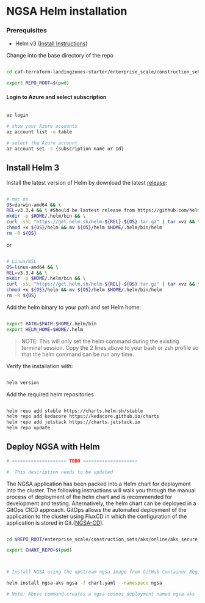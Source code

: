 # NGSA Helm installation

### Prerequisites

- Helm v3 ([Install Instructions](https://helm.sh/docs/intro/install/))


Change into the base directory of the repo

```bash

cd caf-terraform-landingzones-starter/enterprise_scale/construction_sets/aks/online/aks_secure_baseline/ngsa

export REPO_ROOT=$(pwd)

```

#### Login to Azure and select subscription

```bash

az login

# show your Azure accounts
az account list -o table

# select the Azure account
az account set -s {subscription name or Id}

```

## Install Helm 3

Install the latest version of Helm by download the latest [release](https://github.com/helm/helm/releases):

```bash

# mac os
OS=darwin-amd64 && \
REL=v3.3.4 && \ #Should be lastest release from https://github.com/helm/helm/releases
mkdir -p $HOME/.helm/bin && \
curl -sSL "https://get.helm.sh/helm-${REL}-${OS}.tar.gz" | tar xvz && \
chmod +x ${OS}/helm && mv ${OS}/helm $HOME/.helm/bin/helm
rm -R ${OS}

```

or

```bash

# Linux/WSL
OS=linux-amd64 && \
REL=v3.3.4 && \
mkdir -p $HOME/.helm/bin && \
curl -sSL "https://get.helm.sh/helm-${REL}-${OS}.tar.gz" | tar xvz && \
chmod +x ${OS}/helm && mv ${OS}/helm $HOME/.helm/bin/helm
rm -R ${OS}

```

Add the helm binary to your path and set Helm home:

```bash

export PATH=$PATH:$HOME/.helm/bin
export HELM_HOME=$HOME/.helm

```

>NOTE: This will only set the helm command during the existing terminal session. Copy the 2 lines above to your bash or zsh profile so that the helm command can be run any time.

Verify the installation with:

```bash

helm version

```

Add the required helm repositories

```bash

helm repo add stable https://charts.helm.sh/stable
helm repo add kedacore https://kedacore.github.io/charts
helm repo add jetstack https://charts.jetstack.io
helm repo update

```

## Deploy NGSA with Helm

```bash
# <<<<<<<<<<<<<<<<<<<< TODO >>>>>>>>>>>>>>>>>>>>

#  This description needs to be updated 

```
The NGSA application has been packed into a Helm chart for deployment into the cluster. The following instructions will walk you through the manual process of deployment of the helm chart and is recommended for development and testing. Alternatively, the helm chart can be deployed in a GitOps CICD approach. GitOps allows the automated deployment of the application to the cluster using FluxCD in which the configuration of the application is stored in Git.([NGSA-CD](https://github.com/retaildevcrews/ngsa-cd)).

```bash

cd $REPO_ROOT/enterprise_scale/construction_sets/aks/online/aks_secure_baseline/ngsa

export CHART_REPO=$(pwd)



# Install NGSA using the upstream ngsa image from GitHub Container Registry

helm install ngsa-aks ngsa -f chart.yaml --namespace ngsa 

# Note: Above command creates a ngsa cosmos deployment named ngsa-aks

```
